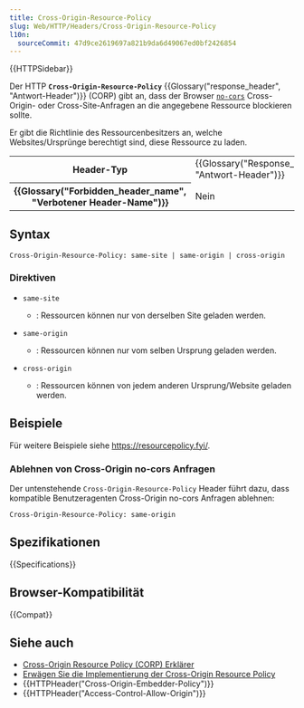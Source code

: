 ```yaml
---
title: Cross-Origin-Resource-Policy
slug: Web/HTTP/Headers/Cross-Origin-Resource-Policy
l10n:
  sourceCommit: 47d9ce2619697a821b9da6d49067ed0bf2426854
---
```


{{HTTPSidebar}}

Der HTTP **`Cross-Origin-Resource-Policy`** {{Glossary("response_header", "Antwort-Header")}} (CORP) gibt an, dass der Browser [`no-cors`](/de/docs/Web/API/RequestInit#no-cors) Cross-Origin- oder Cross-Site-Anfragen an die angegebene Ressource blockieren sollte.

Er gibt die Richtlinie des Ressourcenbesitzers an, welche Websites/Ursprünge berechtigt sind, diese Ressource zu laden.

<table class="properties">
  <tbody>
    <tr>
      <th scope="row">Header-Typ</th>
      <td>{{Glossary("Response_header", "Antwort-Header")}}</td>
    </tr>
    <tr>
      <th scope="row">{{Glossary("Forbidden_header_name", "Verbotener Header-Name")}}</th>
      <td>Nein</td>
    </tr>
  </tbody>
</table>

## Syntax

```http
Cross-Origin-Resource-Policy: same-site | same-origin | cross-origin
```

### Direktiven

- `same-site`

  - : Ressourcen können nur von derselben Site geladen werden.

- `same-origin`

  - : Ressourcen können nur vom selben Ursprung geladen werden.

- `cross-origin`
  - : Ressourcen können von jedem anderen Ursprung/Website geladen werden.

## Beispiele

Für weitere Beispiele siehe https://resourcepolicy.fyi/.

### Ablehnen von Cross-Origin no-cors Anfragen

Der untenstehende `Cross-Origin-Resource-Policy` Header führt dazu, dass kompatible Benutzeragenten Cross-Origin no-cors Anfragen ablehnen:

```http
Cross-Origin-Resource-Policy: same-origin
```

## Spezifikationen

{{Specifications}}

## Browser-Kompatibilität

{{Compat}}

## Siehe auch

- [Cross-Origin Resource Policy (CORP) Erklärer](/de/docs/Web/HTTP/Cross-Origin_Resource_Policy)
- [Erwägen Sie die Implementierung der Cross-Origin Resource Policy](https://resourcepolicy.fyi/)
- {{HTTPHeader("Cross-Origin-Embedder-Policy")}}
- {{HTTPHeader("Access-Control-Allow-Origin")}}
